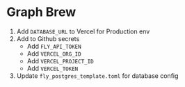 # Graph Brew

1. Add `DATABASE_URL` to Vercel for Production env
2. Add to Github secrets
   - Add `FLY_API_TOKEN`
   - Add `VERCEL_ORG_ID`
   - Add `VERCEL_PROJECT_ID`
   - Add `VERCEL_TOKEN`
3. Update `fly_postgres_template.toml` for database config
